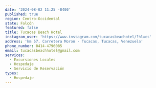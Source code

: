 ```yaml
---
date: '2024-08-02 11:25 -0400'
published: true
region: Centro-Occidental
state: Falcón
featured: false
title: Tucacas Beach Hotel
instagram_user: 'https://www.instagram.com/tucacasbeachotel/?hl=es'
address: 'km 57. Carretera Moron - Tucacas, Tucacas, Venezuela'
phone_number: 0414-4796085
email: tucacasbeachhotel@gmail.com
services:
  - Excursiones Locales
  - Hospedaje
  - Servicio de Reservación
types:
  - Hospedaje
---
```


